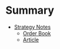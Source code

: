 # Summary

- [Strategy Notes](index.md)
  - [Order Book](HFT/OrderBook.md)
  - [Article](Article/HFT_Strategy_and_Backtesting.md)



